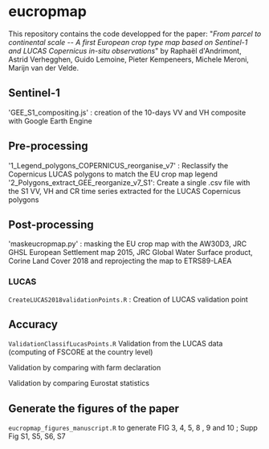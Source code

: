 # eucropmap

This repository contains the code developped for the paper:
"*From parcel to continental scale -- A first European crop type map based on Sentinel-1 and LUCAS Copernicus in-situ observations*" 
by Raphaël d'Andrimont, Astrid Verhegghen, Guido Lemoine, Pieter Kempeneers, Michele Meroni, Marijn van der Velde.

## Sentinel-1
'GEE_S1_compositing.js' : creation of the 10-days VV and VH composite with Google Earth Engine

## Pre-processing
'1_Legend_polygons_COPERNICUS_reorganise_v7' : Reclassify the Copernicus LUCAS polygons to match the EU crop map legend
'2_Polygons_extract_GEE_reorganize_v7_S1': Create a single .csv file with the S1 VV, VH and CR time series extracted for the LUCAS Copernicus polygons

## Post-processing
'maskeucropmap.py' : masking the EU crop map with the AW30D3, JRC GHSL European Settlement map 2015, JRC Global Water Surface product, Corine Land Cover 2018 and reprojecting the map to ETRS89-LAEA

### LUCAS

`CreateLUCAS2018validationPoints.R` : Creation of LUCAS validation point


## Accuracy 

`ValidationClassifLucasPoints.R` Validation from the LUCAS data (computing of FSCORE at the country level)

Validation by comparing with farm declaration

Validation by comparing Eurostat statistics

## Generate the figures of the paper

 `eucropmap_figures_manuscript.R` to generate  FIG 3, 4, 5, 8 , 9 and  10 ; Supp Fig S1, S5, S6, S7
